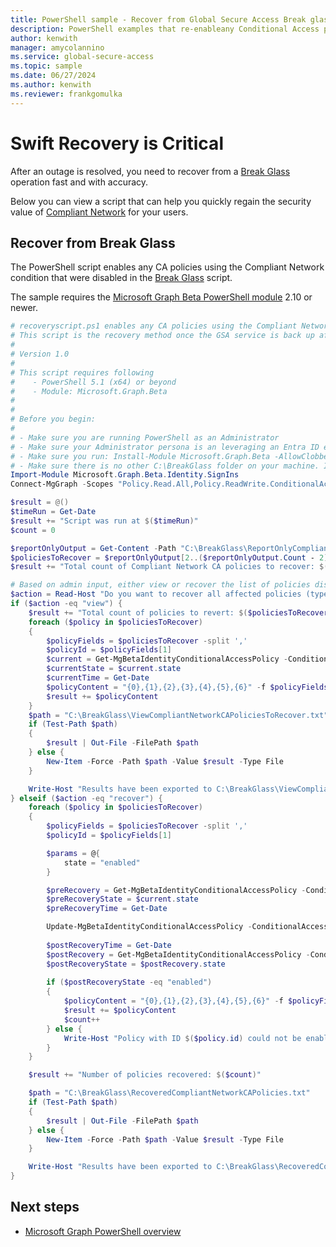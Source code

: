 ```yaml
---
title: PowerShell sample - Recover from Global Secure Access Break glass scenario
description: PowerShell examples that re-enableany Conditional Access policies that were disabled in a break glass scenario. 
author: kenwith
manager: amycolannino
ms.service: global-secure-access
ms.topic: sample
ms.date: 06/27/2024
ms.author: kenwith
ms.reviewer: frankgomulka
---
```


# Swift Recovery is Critical

After an outage is resolved, you need to recover from a [Break Glass](./powershell-compliant-network-breakglass.md#step-2-switch-listed-policies-into-report-only-mode) operation fast and with accuracy.

Below you can view a script that can help you quickly regain the security value of [Compliant Network](../how-to-compliant-network.md) for your users.

## Recover from Break Glass

The PowerShell script enables any CA policies using the Compliant Network condition that were disabled in the [Break Glass](./powershell-compliant-network-breakglass.md#step-2-switch-listed-policies-into-report-only-mode) script. 

The sample requires the [Microsoft Graph Beta PowerShell module](/powershell/microsoftgraph/installation) 2.10 or newer.

```powershell
# recoveryscript.ps1 enables any CA policies using the Compliant Network condition that were disabled in a breakglass scenario. 
# This script is the recovery method once the GSA service is back up after running .\breakglass.ps1
#
# Version 1.0
#
# This script requires following 
#    - PowerShell 5.1 (x64) or beyond
#    - Module: Microsoft.Graph.Beta
#
#
# Before you begin:
#    
# - Make sure you are running PowerShell as an Administrator
# - Make sure your Administrator persona is an leveraging an Entra ID emergency access admin account, not subject to Microsoft Entra Internet Access Compliant Network policy, as described in https://learn.microsoft.com/en-us/entra/identity/role-based-access-control/security-emergency-access.
# - Make sure you run: Install-Module Microsoft.Graph.Beta -AllowClobber -Force
# - Make sure there is no other C:\BreakGlass folder on your machine. If you have some files stored, please move those before running the script 
Import-Module Microsoft.Graph.Beta.Identity.SignIns
Connect-MgGraph -Scopes "Policy.Read.All,Policy.ReadWrite.ConditionalAccess"

$result = @()
$timeRun = Get-Date
$result += "Script was run at $($timeRun)"
$count = 0

$reportOnlyOutput = Get-Content -Path "C:\BreakGlass\ReportOnlyCompliantNetworkCAPolicies.txt"
$policiesToRecover = $reportOnlyOutput[2..($reportOnlyOutput.Count - 2)]
$result += "Total count of Compliant Network CA policies to recover: $($policiesToRecover.Count)"

# Based on admin input, either view or recover the list of policies disabled in the breakglass scenario.
$action = Read-Host "Do you want to recover all affected policies (type 'recover') or just view them (type 'view')?"
if ($action -eq "view") {
    $result += "Total count of policies to revert: $($policiesToRecover.Count)"
    foreach ($policy in $policiesToRecover) 
    {
        $policyFields = $policiesToRecover -split ','
        $policyId = $policyFields[1]
        $current = Get-MgBetaIdentityConditionalAccessPolicy -ConditionalAccessPolicyId $policyId
        $currentState = $current.state
        $currentTime = Get-Date
        $policyContent = "{0},{1},{2},{3},{4},{5},{6}" -f $policyFields[0], $policyId, $policyFields[2], $policyFields[3], "State Before Recovery: $($policyFields[4])", "State During Recovery: $($currentState) at $($currentTime)", "State After Recovery: enabled)"
        $result += $policyContent
    }
    $path = "C:\BreakGlass\ViewCompliantNetworkCAPoliciesToRecover.txt"
    if (Test-Path $path)
    {
        $result | Out-File -FilePath $path
    } else {
        New-Item -Force -Path $path -Value $result -Type File
    }

    Write-Host "Results have been exported to C:\BreakGlass\ViewCompliantNetworkCAPoliciesToRecover.txt"
} elseif ($action -eq "recover") {
    foreach ($policy in $policiesToRecover) 
    {
        $policyFields = $policiesToRecover -split ','
        $policyId = $policyFields[1]

        $params = @{
            state = "enabled"
        }

        $preRecovery = Get-MgBetaIdentityConditionalAccessPolicy -ConditionalAccessPolicyId $policyId
        $preRecoveryState = $current.state
        $preRecoveryTime = Get-Date

        Update-MgBetaIdentityConditionalAccessPolicy -ConditionalAccessPolicyId $policyId -BodyParameter $params
        
        $postRecoveryTime = Get-Date
        $postRecovery = Get-MgBetaIdentityConditionalAccessPolicy -ConditionalAccessPolicyId $policyId
        $postRecoveryState = $postRecovery.state
        
        if ($postRecoveryState -eq "enabled") 
        {
            $policyContent = "{0},{1},{2},{3},{4},{5},{6}" -f $policyFields[0], $policyId, $policyFields[2], $policyFields[3], "State Before BreakGlass: $($policyFields[4])", "State During Breakglass: $($preRecoveryState) at $($preRecoveryTime)", "State After Recovery: $($postRecoveryState) at $($postRecoveryTime)"
            $result += $policyContent
            $count++
        } else {
            Write-Host "Policy with ID $($policy.id) could not be enabled"
        }
    }

    $result += "Number of policies recovered: $($count)"

    $path = "C:\BreakGlass\RecoveredCompliantNetworkCAPolicies.txt"
    if (Test-Path $path)
    {
        $result | Out-File -FilePath $path
    } else {
        New-Item -Force -Path $path -Value $result -Type File
    }

    Write-Host "Results have been exported to C:\BreakGlass\RecoveredCompliantNetworkCAPolicies.txt"
}
```

## Next steps

- [Microsoft Graph PowerShell overview](/powershell/microsoftgraph/overview)
